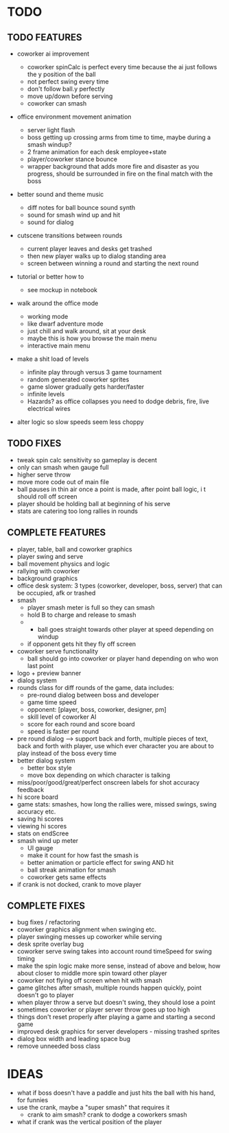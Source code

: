 # TODO

## TODO FEATURES
- coworker ai improvement
	- coworker spinCalc is perfect every time because the ai just follows the y position of the ball
	- not perfect swing every time
	- don't follow ball.y perfectly
	- move up/down before serving
	- coworker can smash
- office environment movement animation
	- server light flash
	- boss getting up crossing arms from time to time, maybe during a smash windup? 
	- 2 frame animation for each desk employee+state
	- player/coworker stance bounce
	- wrapper background that adds more fire and disaster as you progress, should be surrounded in fire on the final match with the boss
- better sound and theme music
	- diff notes for ball bounce sound synth
	- sound for smash wind up and hit
	- sound for dialog
- cutscene transitions between rounds
	- current player leaves and desks get trashed
	- then new player walks up to dialog standing area
	- screen between winning a round and starting the next round
- tutorial or better how to 
	- see mockup in notebook


 
- walk around the office mode
   - working mode
   - like dwarf adventure mode
   - just chill and walk around, sit at your desk
   - maybe this is how you browse the main menu
   - interactive main menu
- make a shit load of levels 
	- infinite play through versus 3 game tournament
	- random generated coworker sprites
	- game slower gradually gets harder/faster
	- infinite levels
	- Hazards? as office collapses you need to dodge debris, fire, live electrical wires
- alter logic so slow speeds seem less choppy
	
	

## TODO FIXES
- tweak spin calc sensitivity so gameplay is decent
- only can smash when gauge full
- higher serve throw
- move more code out of main file
- ball pauses in thin air once a point is made, after point ball logic, i  t should roll off screen
- player should be holding ball at beginning of his serve
- stats are catering too long rallies in rounds



## COMPLETE FEATURES
- player, table, ball and coworker graphics
- player swing and serve
- ball movement physics and logic
- rallying with coworker
- background graphics
- office desk system: 3 types (coworker, developer, boss, server) that can be occupied, afk or trashed
- smash
	- player smash meter is full so they can smash
	- hold B to charge and release to smash
	- * ball goes straight towards other player at speed depending on windup
	- if opponent gets hit they fly off screen
- coworker serve functionality
	- ball should go into coworker or player hand depending on who won last point
- logo + preview banner
- dialog system
- rounds class for diff rounds of the game, data includes:
	- pre-round dialog between boss and developer
	- game time speed
	- opponent: [player, boss, coworker, designer, pm]
	- skill level of coworker AI
	- score for each round and score board
	- speed is faster per round
- pre round dialog --> support back and forth, multiple pieces of text, back and forth with player, use which ever character you are about to play instead of the boss every time
- better dialog system
	- better box style
	- move box depending on which character is talking
- miss/poor/good/great/perfect onscreen labels for shot accuracy feedback
- hi score board
- game stats: smashes, how long the rallies were, missed swings, swing accuracy etc.
- saving hi scores
- viewing hi scores
- stats on endScree
- smash wind up meter
	- UI gauge
	- make it count for how fast the smash is
	- better animation or particle effect for swing AND hit
	- ball streak animation for smash
	- coworker gets same effects
- if crank is not docked, crank to move player
	
## COMPLETE FIXES
- bug fixes / refactoring
- coworker graphics alignment when swinging etc.
- player swinging messes up coworker while serving
- desk sprite overlay bug
- coworker serve swing takes into account round timeSpeed for swing timing
- make the spin logic make more sense, instead of above and below, how about closer to middle more spin toward other player
- coworker not flying off screen when hit with smash
- game glitches after smash, multiple rounds happen quickly, point doesn't go to player
- when player throw a serve but doesn't swing, they should lose a point
- sometimes coworker or player server throw goes up too high
- things don't reset properly after playing a game and starting a second game
- improved desk graphics for server developers - missing trashed sprites
- dialog box width and leading space bug
- remove unneeded boss class  

# IDEAS
- what if boss doesn't have a paddle and just hits the ball with his hand, for funnies
- use the crank, maybe a "super smash" that requires it
	- crank to aim smash? crank to dodge a coworkers smash
- what if crank was the vertical position of the player
